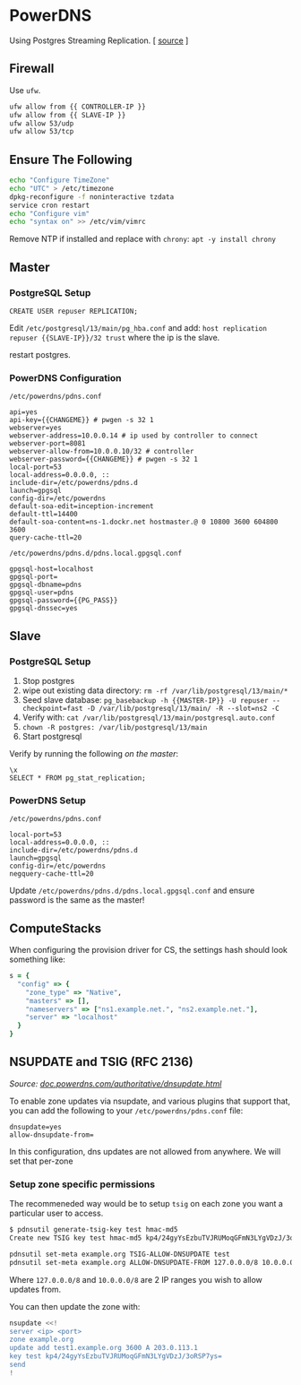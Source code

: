 # PowerDNS

Using Postgres Streaming Replication. [ [source](https://www.cybertec-postgresql.com/en/setting-up-postgresql-streaming-replication/) ]

## Firewall

Use `ufw`.

```bash
ufw allow from {{ CONTROLLER-IP }}
ufw allow from {{ SLAVE-IP }}
ufw allow 53/udp
ufw allow 53/tcp
```

## Ensure The Following

```bash
echo "Configure TimeZone"
echo "UTC" > /etc/timezone
dpkg-reconfigure -f noninteractive tzdata
service cron restart
echo "Configure vim"
echo "syntax on" >> /etc/vim/vimrc
```

Remove NTP if installed and replace with `chrony`: `apt -y install chrony`


## Master

### PostgreSQL Setup

```
CREATE USER repuser REPLICATION;
```

Edit `/etc/postgresql/13/main/pg_hba.conf` and add: `host replication repuser {{SLAVE-IP}}/32 trust` where the ip is the slave.

restart postgres.

### PowerDNS Configuration

`/etc/powerdns/pdns.conf`
```
api=yes
api-key={{CHANGEME}} # pwgen -s 32 1
webserver=yes
webserver-address=10.0.0.14 # ip used by controller to connect
webserver-port=8081
webserver-allow-from=10.0.0.10/32 # controller
webserver-password={{CHANGEME}} # pwgen -s 32 1
local-port=53
local-address=0.0.0.0, ::
include-dir=/etc/powerdns/pdns.d
launch=gpgsql
config-dir=/etc/powerdns
default-soa-edit=inception-increment
default-ttl=14400
default-soa-content=ns-1.dockr.net hostmaster.@ 0 10800 3600 604800 3600
query-cache-ttl=20
```

`/etc/powerdns/pdns.d/pdns.local.gpgsql.conf`
```
gpgsql-host=localhost
gpgsql-port=
gpgsql-dbname=pdns
gpgsql-user=pdns
gpgsql-password={{PG_PASS}}
gpgsql-dnssec=yes
```

## Slave

### PostgreSQL Setup

1. Stop postgres
2. wipe out existing data directory: `rm -rf /var/lib/postgresql/13/main/*`
3. Seed slave database: `pg_basebackup -h {{MASTER-IP}} -U repuser --checkpoint=fast -D /var/lib/postgresql/13/main/ -R --slot=ns2 -C`
4. Verify with: `cat /var/lib/postgresql/13/main/postgresql.auto.conf`
5. `chown -R postgres: /var/lib/postgresql/13/main`
6. Start postgresql

Verify by running the following _on the master_:

```
\x
SELECT * FROM pg_stat_replication;
```

### PowerDNS Setup

`/etc/powerdns/pdns.conf`
```
local-port=53
local-address=0.0.0.0, ::
include-dir=/etc/powerdns/pdns.d
launch=gpgsql
config-dir=/etc/powerdns
negquery-cache-ttl=20
```

Update `/etc/powerdns/pdns.d/pdns.local.gpgsql.conf` and ensure password is the same as the master!

## ComputeStacks

When configuring the provision driver for CS, the settings hash should look something like:

```ruby
s = {
  "config" => {
    "zone_type" => "Native",
    "masters" => [],
    "nameservers" => ["ns1.example.net.", "ns2.example.net."],
    "server" => "localhost"
  }
}
```

## NSUPDATE and TSIG (RFC 2136)

_Source: [doc.powerdns.com/authoritative/dnsupdate.html](https://doc.powerdns.com/authoritative/dnsupdate.html)_

To enable zone updates via nsupdate, and various plugins that support that, you can add the following to your `/etc/powerdns/pdns.conf` file:

```
dnsupdate=yes
allow-dnsupdate-from=
```

In this configuration, dns updates are not allowed from anywhere. We will set that per-zone

### Setup zone specific permissions

The recommeneded way would be to setup `tsig` on each zone you want a particular user to access.

```bash
$ pdnsutil generate-tsig-key test hmac-md5
Create new TSIG key test hmac-md5 kp4/24gyYsEzbuTVJRUMoqGFmN3LYgVDzJ/3oRSP7ys=
```

```bash
pdnsutil set-meta example.org TSIG-ALLOW-DNSUPDATE test
pdnsutil set-meta example.org ALLOW-DNSUPDATE-FROM 127.0.0.0/8 10.0.0.0/8
```

Where `127.0.0.0/8` and `10.0.0.0/8` are 2 IP ranges you wish to allow updates from.

You can then update the zone with:

```bash
nsupdate <<!
server <ip> <port>
zone example.org
update add test1.example.org 3600 A 203.0.113.1
key test kp4/24gyYsEzbuTVJRUMoqGFmN3LYgVDzJ/3oRSP7ys=
send
!
```
